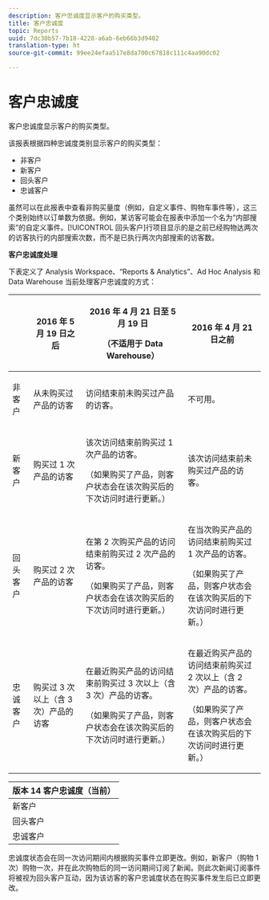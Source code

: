 ```yaml
---
description: 客户忠诚度显示客户的购买类型。
title: 客户忠诚度
topic: Reports
uuid: 7dc30b57-7b18-4228-a6ab-6eb66b3d9402
translation-type: ht
source-git-commit: 99ee24efaa517e8da700c67818c111c4aa90dc02

---
```



# 客户忠诚度

客户忠诚度显示客户的购买类型。

该报表根据四种忠诚度类别显示客户的购买类型：

* 非客户
* 新客户
* 回头客户
* 忠诚客户

虽然可以在此报表中查看非购买量度（例如，自定义事件、购物车事件等），这三个类别始终以订单数为依据。例如，某访客可能会在报表中添加一个名为“内部搜索”的自定义事件。[!UICONTROL 回头客户]行项目显示的是之前已经购物达两次的访客执行的内部搜索次数，而不是已执行两次内部搜索的访客数。

**客户忠诚度处理**

下表定义了 Analysis Workspace、“Reports &amp; Analytics”、Ad Hoc Analysis 和 Data Warehouse 当前处理客户忠诚度的方式：

<table id="table_E6A5CA96BE5C47F29F09688A4D41BC60"> 
 <thead> 
  <tr> 
   <th colname="col1" class="entry"> </th> 
   <th colname="col2" class="entry"> <p>2016 年 5 月 19 日之后 </p> </th> 
   <th colname="col3" class="entry"> <p>2016 年 4 月 21 日至 5 月 19 日 </p> <p>（不适用于 Data Warehouse） </p> </th> 
   <th colname="col4" class="entry"> <p>2016 年 4 月 21 日之前 </p> </th> 
  </tr>
 </thead>
 <tbody> 
  <tr> 
   <td colname="col1"> <p>非客户 </p> </td> 
   <td colname="col2"> <p>从未购买过产品的访客 </p> </td> 
   <td colname="col3"> <p>访问结束前未购买过产品的访客。 </p> </td> 
   <td colname="col4"> <p>不可用。 </p> </td> 
  </tr> 
  <tr> 
   <td colname="col1"> <p>新客户 </p> </td> 
   <td colname="col2"> <p>购买过 1 次产品的访客 </p> </td> 
   <td colname="col3"> <p>该次访问结束前购买过 1 次产品的访客。 </p> <p>（如果购买了产品，则客户状态会在该次购买后的下次访问时进行更新。） </p> </td> 
   <td colname="col4"> <p>该次访问结束前未购买过产品的访客。 </p> </td> 
  </tr> 
  <tr> 
   <td colname="col1"> <p>回头客户 </p> </td> 
   <td colname="col2"> <p>购买过 2 次产品的访客 </p> </td> 
   <td colname="col3"> <p>在第 2 次购买产品的访问结束前购买过 2 次产品的访客。 </p> <p>（如果购买了产品，则客户状态会在该次购买后的下次访问时进行更新。） </p> </td> 
   <td colname="col4"> <p>在当次购买产品的访问结束前购买过 1 次产品的访客。 </p> <p>（如果购买了产品，则客户状态会在该次购买后的下次访问时进行更新。） </p> </td> 
  </tr> 
  <tr> 
   <td colname="col1"> <p>忠诚客户 </p> </td> 
   <td colname="col2"> <p>购买过 3 次以上（含 3 次）产品的访客 </p> </td> 
   <td colname="col3"> <p>在最近购买产品的访问结束前购买过 3 次以上（含 3 次）产品的访客。 </p> <p>（如果购买了产品，则客户状态会在该次购买后的下次访问时进行更新。） </p> </td> 
   <td colname="col4"> <p>在最近购买产品的访问结束前购买过 2 次以上（含 2 次）产品的访客。 </p> <p>（如果购买了产品，则客户状态会在该次购买后的下次访问时进行更新。） </p> </td> 
  </tr> 
 </tbody> 
</table>

| 版本 14 客户忠诚度（当前） |
|---|
| 新客户 | 1 次访问和 1 次购物 |
| 回头客户 | 1 次以上的访问和 2 次购物 |
| 忠诚客户 | 1 次以上的访问和 3 次以上的购物 |

忠诚度状态会在同一次访问期间内根据购买事件立即更改。例如，新客户（购物 1 次）购物一次，并在此次购物后的同一访问期间订阅了新闻。则此次新闻订阅事件将被视为回头客户互动，因为该访客的客户忠诚度状态在购买事件发生后已立即更改。
